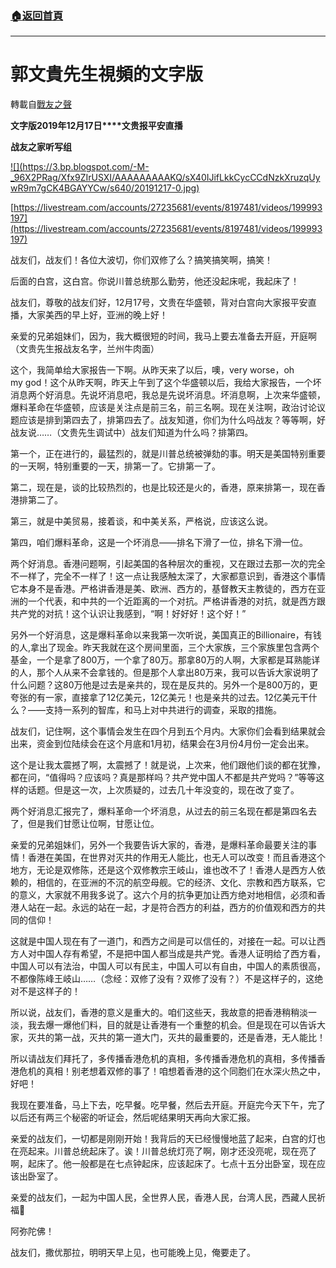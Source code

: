 ###  [:house:返回首頁](https://github.com/ourhimalayas/txt)
---
# 郭文貴先生視頻的文字版
轉載自[戰友之聲](http://littleantvoice.blogspot.com)

**文字版****2019****年****12****月****17****日****文贵报平安直播**

**战友之家听写组**

[!\[\](https://3.bp.blogspot.com/-M-_96X2PRag/Xfx9ZIrUSXI/AAAAAAAAAKQ/sX40IJifLkkCycCCdNzkXruzqUywR9m7gCK4BGAYYCw/s640/20191217-0.jpg)](http://3.bp.blogspot.com/-M-_96X2PRag/Xfx9ZIrUSXI/AAAAAAAAAKQ/sX40IJifLkkCycCCdNzkXruzqUywR9m7gCK4BGAYYCw/s1600/20191217-0.jpg)

[https://livestream.com/accounts/27235681/events/8197481/videos/199993197](https://livestream.com/accounts/27235681/events/8197481/videos/199993197)



战友们，战友们！各位大波切，你们双修了么？搞笑搞笑啊，搞笑！



后面的白宫，这白宫。你说川普总统那么勤劳，他还没起床呢，我起床了！



战友们，尊敬的战友们好，12月17号，文贵在华盛顿，背对白宫向大家报平安直播，大家美西的早上好，亚洲的晚上好！



亲爱的兄弟姐妹们，因为，我大概很短的时间，我马上要去准备去开庭，开庭啊（文贵先生报战友名字，兰州牛肉面）



这个，我简单给大家报告一下啊。从昨天来了以后，噢，very worse，oh<br>my god！这个从昨天啊，昨天上午到了这个华盛顿以后，我给大家报告，一个坏消息两个好消息。先说坏消息吧，我总是先说坏消息。坏消息啊，上次来华盛顿，爆料革命在华盛顿，应该是关注点是前三名，前三名啊。现在关注啊，政治讨论议题应该是排到第四去了，排第四去了。战友知道，你们为什么吗战友？等等啊，好战友说……（文贵先生调试中）战友们知道为什么吗？排第四。



第一个，正在进行的，最猛烈的，就是川普总统被弹劾的事。明天是美国特别重要的一天啊，特别重要的一天，排第一了。它排第一了。



第二，现在是，谈的比较热烈的，也是比较还是火的，香港，原来排第一，现在香港排第二了。



第三，就是中美贸易，接着谈，和中美关系，严格说，应该这么说。



第四，咱们爆料革命，这是一个坏消息——排名下滑了一位，排名下滑一位。



两个好消息。香港问题啊，引起美国的各种层次的重视，又在跟过去那一次的完全不一样了，完全不一样了！这一点让我感触太深了，大家都意识到，香港这个事情它本身不是香港。严格讲香港是美、欧洲、西方的，基督教天主教徒的，西方在亚洲的一个代表，和中共的一个近距离的一个对抗。严格讲香港的对抗，就是西方跟共产党的对抗！这个认识让我感到，“啊！好好好！这个好！”



另外一个好消息，这是爆料革命以来我第一次听说，美国真正的Billionaire，有钱的人,拿出了现金。昨天我就在这个房间里面，三个大家族，三个家族里包含两个基金，一个是拿了800万，一个拿了80万。那拿80万的人啊，大家都是耳熟能详的人，那个人从来不会拿钱的。但是那个人拿出80万来，我可以告诉大家说明了什么问题？这80万他是过去是亲共的，现在是反共的。另外一个是800万的，更夸张的有一家，直接拿了12亿美元，12亿美元！也是亲共的过去。12亿美元干什么？——支持一系列的智库，和马上对中共进行的调查，采取的措施。



战友们，记住啊，这个事情会发生在四个月到五个月内。大家你们会看到结果就会出来，资金到位陆续会在这个月底和1月初，结果会在3月份4月份一定会出来。



这个是让我太震撼了啊，太震撼了！就是说，上次来，他们跟他们谈的都在犹豫，都在问，“值得吗？应该吗？真是那样吗？共产党中国人不都是共产党吗？”等等这样的话题。但是这一次，上次质疑的，过去几十年没变的，现在改了变了。



两个好消息汇报完了，爆料革命一个坏消息，从过去的前三名现在都是第四名去了，但是我们甘愿让位啊，甘愿让位。



亲爱的兄弟姐妹们，另外一个我要告诉大家的，香港，是爆料革命最要关注的事情！香港在美国，在世界对灭共的作用无人能比，也无人可以改变！而且香港这个地方，无论是双修陈，还是这个双修教宗王岐山，谁也改不了！香港人是西方人依赖的，相信的，在亚洲的不沉的航空母舰。它的经济、文化、宗教和西方联系，它的意义，大家就不用我多说了。这六个月的抗争更加让西方绝对地相信，必须和香港人站在一起。永远的站在一起，才是符合西方的利益，西方的价值观和西方的共同的信仰！



这就是中国人现在有了一道门，和西方之间是可以信任的，对接在一起。可以让西方人对中国人存有希望，不是把中国人都当成是共产党。香港人证明给了西方看，中国人可以有法治，中国人可以有民主，中国人可以有自由，中国人的素质很高，不都像陈峰王岐山……（念经：双修了没有？双修了没有？）不是这样子的，这绝对不是这样子的！



所以说，战友们，香港的意义是重大的。咱们这些天，我故意的把香港稍稍淡一淡，我去爆一爆他们料，目的就是让香港有一个重整的机会。但是现在可以告诉大家，灭共的第一战，灭共的第一道大门，灭共的最重要的，还是香港，无人能比！



所以请战友们拜托了，多传播香港危机的真相，多传播香港危机的真相，多传播香港危机的真相！别老想着双修的事了！咱想着香港的这个同胞们在水深火热之中，好吧！



我现在要准备，马上下去，吃早餐。吃早餐，然后去开庭。开庭完今天下午，完了以后还有两三个秘密的听证会，然后呢结果明天再向大家汇报。



亲爱的战友们，一切都是刚刚开始！我背后的天已经慢慢地蓝了起来，白宫的灯也在亮起来。川普总统起床了。诶！川普总统灯亮了啊，刚才还没亮呢，现在亮了啊，起床了。他一般都是在七点钟起床，应该起床了。七点十五分出卧室，现在应该出卧室了。



亲爱的战友们，一起为中国人民，全世界人民，香港人民，台湾人民，西藏人民祈福🙏



阿弥陀佛！



战友们，撒优那拉，明明天早上见，也可能晚上见，俺要走了。